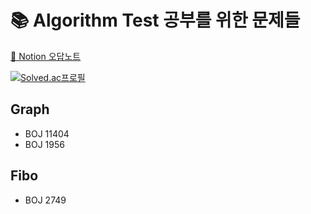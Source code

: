 # 📚 Algorithm Test 공부를 위한 문제들 

[📓 Notion 오답노트](https://www.notion.so/061e1920a0e84ff08e28f7d8356a984c?v=620df51b7db84f0996e5decba210ee73)

[![Solved.ac프로필](http://mazassumnida.wtf/api/v2/generate_badge?boj=kny8092)](https://solved.ac/kny8092)

## Graph
+ BOJ 11404
+ BOJ 1956

## Fibo
+ BOJ 2749